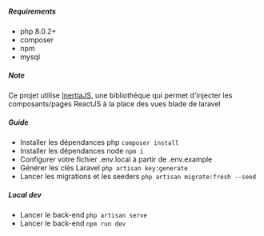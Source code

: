 ##### Requirements
- php 8.0.2+
- composer
- npm
- mysql


##### Note
Ce projet utilise [InertiaJS](https://inertiajs.com/), une bibliothèque qui permet d'injecter les composants/pages ReactJS à la place des vues blade de laravel


##### Guide
- Installer les dépendances php ```composer install```
- Installer les dépendances node ```npm i```
- Configurer votre fichier .env.local à partir de .env.example
- Générer les clés Laravel ```php artisan key:generate```
- Lancer les migrations et les seeders ```php artisan migrate:fresh --seed```


##### Local dev
- Lancer le back-end ```php artisan serve```
- Lancer le back-end ```npm run dev ```